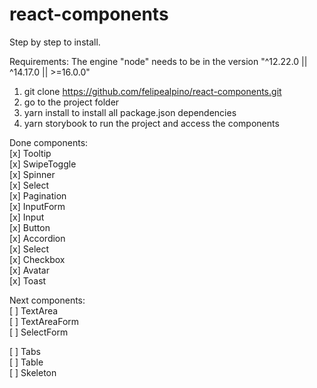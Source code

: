 # react-components

Step by step to install.

Requirements: The engine "node" needs to be in the version "^12.22.0 || ^14.17.0 || >=16.0.0"

1. git clone https://github.com/felipealpino/react-components.git
2. go to the project folder
3. yarn install to install all package.json dependencies
4. yarn storybook to run the project and access the components

Done components: <br>
[x] Tooltip <br>
[x] SwipeToggle <br>
[x] Spinner <br>
[x] Select <br>
[x] Pagination <br>
[x] InputForm <br>
[x] Input <br>
[x] Button <br>
[x] Accordion <br>
[x] Select <br>
[x] Checkbox <br>
[x] Avatar <br>
[x] Toast <br>

Next components: <br>
[ ] TextArea <br>
[ ] TextAreaForm <br>
[ ] SelectForm <br>

[ ] Tabs <br>
[ ] Table <br>
[ ] Skeleton <br>

